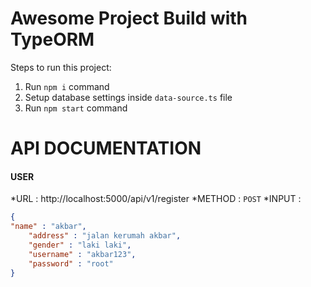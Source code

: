 # Awesome Project Build with TypeORM

Steps to run this project:

1. Run `npm i` command
2. Setup database settings inside `data-source.ts` file
3. Run `npm start` command


# API DOCUMENTATION

#### USER

*URL : http://localhost:5000/api/v1/register
*METHOD : `POST`
*INPUT :
```json
{
"name" : "akbar",
    "address" : "jalan kerumah akbar",
    "gender" : "laki laki",
    "username" : "akbar123",
    "password" : "root"
}
```
